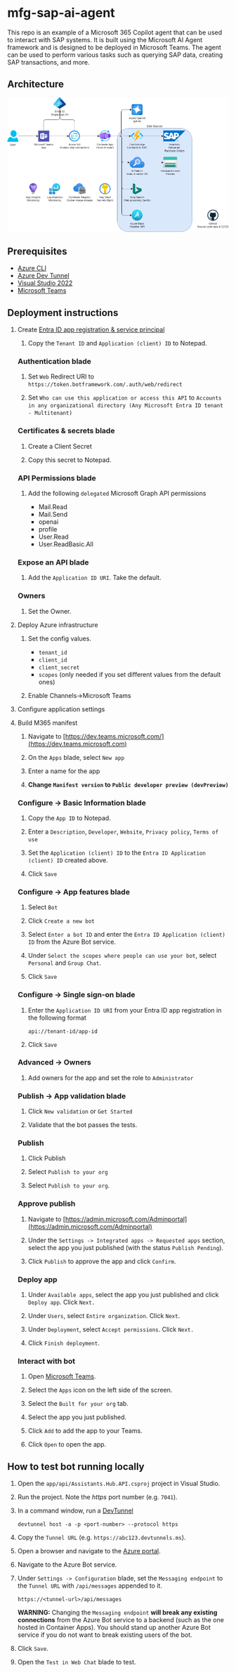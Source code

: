 # mfg-sap-ai-agent

This repo is an example of a Microsoft 365 Copilot agent that can be used to interact with SAP systems. It is built using the Microsoft AI Agent framework and is designed to be deployed in Microsoft Teams. The agent can be used to perform various tasks such as querying SAP data, creating SAP transactions, and more.

## Architecture

![Architecture](./.img/architecture.drawio.png)

## Prerequisites

- [Azure CLI](https://learn.microsoft.com/en-us/cli/azure/install-azure-cli?view=azure-cli-latest)
- [Azure Dev Tunnel](https://learn.microsoft.com/en-us/azure/developer/dev-tunnels/get-started?tabs=windows)
- [Visual Studio 2022](https://visualstudio.microsoft.com/vs/)
- [Microsoft Teams](https://www.microsoft.com/en-us/microsoft-teams/download-app)

## Deployment instructions

1.  Create [Entra ID app registration & service principal](https://learn.microsoft.com/en-us/azure/bot-service/bot-service-quickstart-registration?view=azure-bot-service-4.0&tabs=userassigned)

    1.  Copy the `Tenant ID` and `Application (client) ID` to Notepad.

    ### Authentication blade
    
    1.  Set `Web` Redirect URI to `https://token.botframework.com/.auth/web/redirect`

    1.  Set `Who can use this application or access this API` to `Accounts in any organizational directory (Any Microsoft Entra ID tenant - Multitenant)`

    ### Certificates & secrets blade

    1.  Create a Client Secret

    1.  Copy this secret to Notepad.

    ### API Permissions blade

    1.  Add the following `delegated` Microsoft Graph API permissions

        - Mail.Read
        - Mail.Send
        - openai
        - profile
        - User.Read
        - User.ReadBasic.All

    ### Expose an API blade

    1.  Add the `Application ID URI`. Take the default.

    ### Owners
    
    1.  Set the Owner.

1.  Deploy Azure infrastructure

    1.  Set the config values.

        - `tenant_id`
        - `client_id`
        - `client_secret`
        - `scopes` (only needed if you set different values from the default ones)

    1.  Enable Channels->Microsoft Teams

1.  Configure application settings

1.  Build M365 manifest

    1.  Navigate to [https://dev.teams.microsoft.com/](https://dev.teams.microsoft.com)

    1.  On the `Apps` blade, select `New app`

    1.  Enter a name for the app

    1.  **Change `Manifest version` to `Public developer preview (devPreview)`**

    ### Configure -> Basic Information blade

    1.  Copy the `App ID` to Notepad.

    1.  Enter a `Description`, `Developer`, `Website`, `Privacy policy`, `Terms of use`

    1.  Set the `Application (client) ID` to the `Entra ID Application (client) ID` created above.

    1.  Click `Save`

    ### Configure -> App features blade

    1.  Select `Bot`

    1.  Click `Create a new bot`

    1.  Select `Enter a bot ID` and enter the `Entra ID Application (client) ID` from the Azure Bot service.

    1.  Under `Select the scopes where people can use your bot`, select `Personal` and `Group Chat`.

    1.  Click `Save`

    ### Configure -> Single sign-on blade

    1.  Enter the `Application ID URI` from your Entra ID app registration in the following format

        ```
        api://tenant-id/app-id
        ```

    1.  Click `Save`

    ### Advanced -> Owners

    1.  Add owners for the app and set the role to `Administrator`

    ### Publish -> App validation blade

    1.  Click `New validation` or `Get Started`

    1.  Validate that the bot passes the tests.

    ### Publish

    1.  Click Publish

    1.  Select `Publish to your org`

    1.  Select `Publish to your org`.

    ### Approve publish

    1.  Navigate to [https://admin.microsoft.com/Adminportal](https://admin.microsoft.com/Adminportal)

    1.  Under the `Settings -> Integrated apps -> Requested apps` section, select the app you just published (with the status `Publish Pending`).

    1.  Click `Publish` to approve the app and click `Confirm`.

    ### Deploy app
    
    1.  Under `Available apps`, select the app you just published and click `Deploy app`. Click `Next.`

    1.  Under `Users`, select `Entire organization`. Click `Next`.

    1.  Under `Deployment`, select `Accept permissions`. Click `Next.`

    1.  Click `Finish deployment`.

    ### Interact with bot

    1.  Open [Microsoft Teams](https://teams.microsoft.com/v2/).

    1.  Select the `Apps` icon on the left side of the screen.

    1.  Select the `Built for your org` tab.

    1.  Select the app you just published.

    1.  Click `Add` to add the app to your Teams.

    1.  Click `Open` to open the app.

## How to test bot running locally

1.  Open the `app/api/Assistants.Hub.API.csproj` project in Visual Studio.

1.  Run the project. Note the *https* port number (e.g. `7041`).

1.  In a command window, run a [DevTunnel](https://learn.microsoft.com/en-us/azure/developer/dev-tunnels/get-started?tabs=windows)

    ```shell
    devtunnel host -a -p <port-number> --protocol https
    ```

1.  Copy the `Tunnel URL` (e.g. `https://abc123.devtunnels.ms`).

1.  Open a browser and navigate to the [Azure portal](https://portal.azure.com/).

1.  Navigate to the Azure Bot service.

1.  Under `Settings -> Configuration` blade, set the `Messaging endpoint` to the `Tunnel URL` with `/api/messages` appended to it.

    ```
    https://<tunnel-url>/api/messages
    ```

    **WARNING:** Changing the `Messaging endpoint` **will break any existing connections** from the Azure Bot service to a backend (such as the one hosted in Container Apps). You should stand up another Azure Bot service if you do not want to break existing users of the bot.

1.  Click `Save`.

1.  Open the `Test in Web Chat` blade to test.